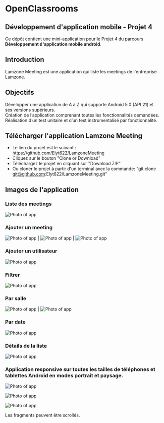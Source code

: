 # OpenClassrooms
## Développement d'application mobile - Projet 4

Ce dépôt contient une mini-application pour le Projet 4 du parcours **Développement d'application mobile android**.

## Introduction 

Lamzone Meeting est une application qui liste les meetings de l'entreprise Lamzone.

## Objectifs

Développer une application de A à Z qui supporte Android 5.0 (API 21) et ses versions supérieurs.<br/>
Création de l’application comprenant toutes les fonctionnalités demandées.<br/>
Réalisation d’un test unitaire et d’un test instrumentalisé par fonctionnalité.

## Télécharger l'application Lamzone Meeting
- Le lien du projet est le suivant : https://github.com/Elyt622/LamzoneMeeting
- Cliquez sur le bouton "Clone or Download"
- Téléchargez le projet en cliquant sur "Download ZIP" 
- Ou cloner le projet à partir d'un terminal avec la commande: "git clone git@github.com:Elyt622/LamzoneMeeting.git"

## Images de l'application

### Liste des meetings

![Photo of app](/images/1.png)

### Ajouter un meeting

![Photo of app](/images/2.png) | ![Photo of app](/images/3.png) | ![Photo of app](/images/4.png)

### Ajouter un utilisateur

![Photo of app](/images/5.png)

### Filtrer

![Photo of app](/images/6.png)

### Par salle

 ![Photo of app](/images/7.png) | ![Photo of app](/images/8.png)

### Par date

![Photo of app](/images/9.png)

### Détails de la liste

![Photo of app](/images/10.png)

### Application responsive sur toutes les tailles de téléphones et tablettes Android en modes portrait et paysage.

![Photo of app](/images/11.png)

![Photo of app](/images/12.png)

![Photo of app](/images/13.png)

Les fragments peuvent être scrollés.
